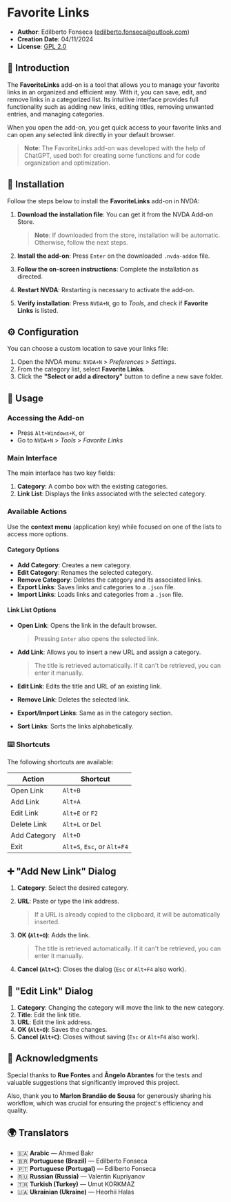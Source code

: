 # Favorite Links

* **Author**: Edilberto Fonseca ([edilberto.fonseca@outlook.com](mailto:edilberto.fonseca@outlook.com))
* **Creation Date**: 04/11/2024
* **License**: [GPL 2.0](https://www.gnu.org/licenses/gpl-2.0.html)

## 📌 Introduction

The **FavoriteLinks** add-on is a tool that allows you to manage your favorite links in an organized and efficient way. With it, you can save, edit, and remove links in a categorized list. Its intuitive interface provides full functionality such as adding new links, editing titles, removing unwanted entries, and managing categories.

When you open the add-on, you get quick access to your favorite links and can open any selected link directly in your default browser.

> **Note**: The FavoriteLinks add-on was developed with the help of ChatGPT, used both for creating some functions and for code organization and optimization.

## 💾 Installation

Follow the steps below to install the **FavoriteLinks** add-on in NVDA:

1. **Download the installation file**: You can get it from the NVDA Add-on Store.

   > **Note**: If downloaded from the store, installation will be automatic. Otherwise, follow the next steps.

2. **Install the add-on**: Press `Enter` on the downloaded `.nvda-addon` file.

3. **Follow the on-screen instructions**: Complete the installation as directed.

4. **Restart NVDA**: Restarting is necessary to activate the add-on.

5. **Verify installation**: Press `NVDA+N`, go to *Tools*, and check if **Favorite Links** is listed.

## ⚙️ Configuration

You can choose a custom location to save your links file:

1. Open the NVDA menu: `NVDA+N` > *Preferences* > *Settings*.
2. From the category list, select **Favorite Links**.
3. Click the **"Select or add a directory"** button to define a new save folder.

## 🚀 Usage

### Accessing the Add-on

* Press `Alt+Windows+K`, or
* Go to `NVDA+N` > *Tools* > *Favorite Links*

### Main Interface

The main interface has two key fields:

1. **Category**: A combo box with the existing categories.
2. **Link List**: Displays the links associated with the selected category.

### Available Actions

Use the **context menu** (application key) while focused on one of the lists to access more options.

#### Category Options

* **Add Category**: Creates a new category.
* **Edit Category**: Renames the selected category.
* **Remove Category**: Deletes the category and its associated links.
* **Export Links**: Saves links and categories to a `.json` file.
* **Import Links**: Loads links and categories from a `.json` file.

#### Link List Options

* **Open Link**: Opens the link in the default browser.

   > Pressing `Enter` also opens the selected link.

* **Add Link**: Allows you to insert a new URL and assign a category.

   > The title is retrieved automatically. If it can't be retrieved, you can enter it manually.

* **Edit Link**: Edits the title and URL of an existing link.

* **Remove Link**: Deletes the selected link.

* **Export/Import Links**: Same as in the category section.

* **Sort Links**: Sorts the links alphabetically.

### ⌨️ Shortcuts

The following shortcuts are available:

| Action               | Shortcut                   |
| -------------------- | -------------------------- |
| Open Link            | `Alt+B`                    |
| Add Link             | `Alt+A`                    |
| Edit Link            | `Alt+E` or `F2`            |
| Delete Link          | `Alt+L` or `Del`           |
| Add Category         | `Alt+D`                    |
| Exit                 | `Alt+S`, `Esc`, or `Alt+F4`|

## ➕ "Add New Link" Dialog

1. **Category**: Select the desired category.
2. **URL**: Paste or type the link address.

   > If a URL is already copied to the clipboard, it will be automatically inserted.
3. **OK (`Alt+O`)**: Adds the link.

   > The title is retrieved automatically. If it can't be retrieved, you can enter it manually.
4. **Cancel (`Alt+C`)**: Closes the dialog (`Esc` or `Alt+F4` also work).

## 📝 "Edit Link" Dialog

1. **Category**: Changing the category will move the link to the new category.
2. **Title**: Edit the link title.
3. **URL**: Edit the link address.
4. **OK (`Alt+O`)**: Saves the changes.
5. **Cancel (`Alt+C`)**: Closes without saving (`Esc` or `Alt+F4` also work).

## 🙏 Acknowledgments

Special thanks to **Rue Fontes** and **Ângelo Abrantes** for the tests and valuable suggestions that significantly improved this project.

Also, thank you to **Marlon Brandão de Sousa** for generously sharing his workflow, which was crucial for ensuring the project's efficiency and quality.

## 🌍 Translators

* 🇸🇦 **Arabic** — Ahmed Bakr
* 🇧🇷 **Portuguese (Brazil)** — Edilberto Fonseca
* 🇵🇹 **Portuguese (Portugal)** — Edilberto Fonseca
* 🇷🇺 **Russian (Russia)** — Valentin Kupriyanov
* 🇹🇷 **Turkish (Turkey)** — Umut KORKMAZ
* 🇺🇦 **Ukrainian (Ukraine)** — Heorhii Halas
